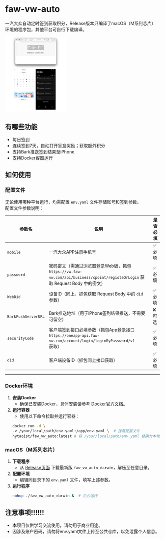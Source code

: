 # faw-vw-auto
一汽大众自动定时签到获取积分，Release版本只编译了macOS（M系列芯片）环境的程序包，其他平台可自行下载编译。
<div>
    <img src="IMG_PS.png" width="40%" alt="预览1">
</div>

## 有哪些功能
- 每日签到
- 连续签到7天，自动打开盲盒奖励；获取额外积分
- 支持Bark推送签到结果至iPhone
- 支持Docker容器运行

## 如何使用
### 配置文件
无论使用哪种平台运行，均需配置 `env.yaml` 文件存储账号和签到参数。  
配置文件参数说明：

| 参数名               | 说明                                                                                     | 是否必填 |
|----------------------|----------------------------------------------------------------------------------------|----------|
| `mobile`             | 一汽大众APP注册手机号                                                                   | ✅ 必填   |
| `password`           | 密码密文（需通过浏览器登录Web版，抓包 `https://vw.faw-vw.com/api/business/cpoint/registeOrLogin` 获取 Request Body 中的密文） | ✅ 必填   |
| `WebDid`             | 设备ID（同上，抓包获取 Request Body 中的 `did` 参数）                                    | ✅ 必填   |
| `BarkPushServerURL`  | Bark推送地址（用于iPhone签到结果推送，不需要可留空）                                     | ❌ 可选   |
| `securityCode`       | 客户端签到接口必填参数（抓包App登录接口 `https://oneapp-api.faw-vw.com/account/login/loginByPassword/v1` 获取） | ✅ 必填   |
| `did`                | 客户端设备ID（抓包同上接口获取）                                                        | ✅ 必填   |

---

### Docker环境
1. **安装Docker**  
   - 确保已安装Docker，具体安装请参考 [Docker官方文档](https://docs.docker.com/get-docker/)。
2. **运行容器**
   - 使用以下命令拉取并运行容器：
    ```bash
    docker run -d \
    -v /your/local/path/env.yaml:/app/env.yaml \  # 挂载配置文件
    hytaoist/faw_vw_auto:latest # 将 /your/local/path/env.yaml 替换为本地配置文件实际路径。
    ```

### macOS（M系列芯片）
1. **下载程序**  
   - 从 [Release页面](https://github.com/hytaoist/faw-vw-auto/releases) 下载最新版 `faw_vw_auto_darwin`，解压至任意目录。
2. **配置环境**  
   - 编辑同目录下的 `env.yaml` 文件，填写上述参数。
3. **运行程序**  
   ```bash
   nohup ./faw_vw_auto_darwin &  # 后台运行


## 注意事项‼️‼️‼️
- 本项目仅供学习交流使用，请勿用于商业用途。
- 因涉及账户密码，请勿将env.yaml文件上传至公共仓库，以免泄露个人信息。